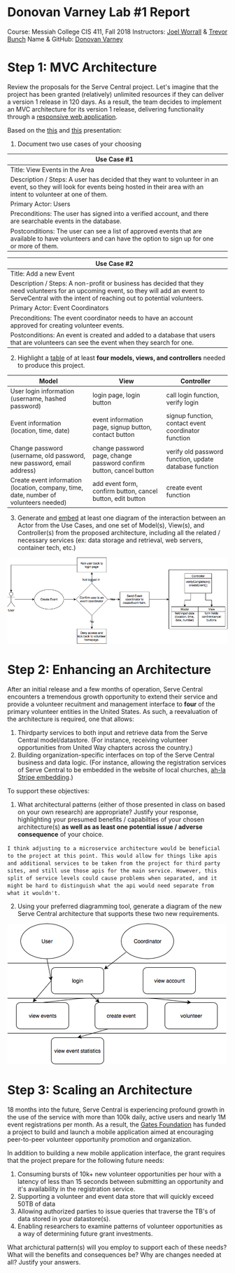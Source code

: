 # Donovan Varney Lab #1 Report
Course: Messiah College CIS 411, Fall 2018
Instructors: [Joel Worrall](https://github.com/tangollama) & [Trevor Bunch](https://github.com/trevordbunch)
Name & GitHub: [Donovan Varney](https://github.com/dv1187)

# Step 1: MVC Architecture
Review the proposals for the Serve Central project. Let's imagine that the project has been granted (relatively) unlimited resources if they can deliver a version 1 release in 120 days. As a result, the team decides to implement an MVC architecture for its version 1 release, delivering functionality through a [responsive web application](https://en.wikipedia.org/wiki/Responsive_web_design). 

Based on the [this](https://docs.google.com/presentation/d/1UnU0xU0wF1l8pAB8trtLpdM0yuskx66jTFJzd64nsjU/edit#slide=id.g439b9c6866_2_53) and [this](https://docs.google.com/presentation/d/1-VZfAFoBVr6ijNepKAtRA7JoAQsV2Jlbf2l1WPDMhI0/edit) presentation:

1) Document two use cases of your choosing

| Use Case #1 | |
|---|---|
| Title: View Events in the Area | |
| Description / Steps: A user has decided that they want to volunteer in an event, so they will look for events being hosted in their area with an intent to volunteer at one of them. | |
| Primary Actor: Users | |
| Preconditions: The user has signed into a verified account, and there are searchable events in the database. | |
| Postconditions: The user can see a list of approved events that are available to have volunteers and can have the option to sign up for one or more of them. | |

| Use Case #2 | |
|---|---|
| Title: Add a new Event | |
| Description / Steps: A non-profit or business has decided that they need volunteers for an upcoming event, so they will add an event to ServeCentral with the intent of reaching out to potential volunteers. | |
| Primary Actor: Event Coordinators | |
| Preconditions: The event coordinator needs to have an account approved for creating volunteer events. | |
| Postconditions: An event is created and added to a database that users that are volunteers can see the event when they search for one. | |


2) Highlight a [table](https://www.tablesgenerator.com/markdown_tables) of at least **four models, views, and controllers** needed to produce this project.

| Model | View | Controller |
|---|---|---|
| User login information (username, hashed password) | login page, login button | call login function, verify login |
| Event information (location, time, date) | event information page, signup button, contact button | signup function, contact event coordinator function |
| Change password (username, old password, new password, email address) | change password page, change password confirm button, cancel button | verify old password function, update database function |
| Create event information (location, company, time, date, number of volunteers needed) | add event form, confirm button, cancel button, edit button | create event function |

3) Generate and [embed](https://github.com/adam-p/markdown-here/wiki/Markdown-Cheatsheet#images) at least one diagram of the interaction between an Actor from the Use Cases, and one set of Model(s), View(s), and Controller(s) from the proposed architecture, including all the related / necessary services (ex: data storage and retrieval, web servers, container tech, etc.)

![View Chart Here](https://github.com/dv1187/cis411_lab1/blob/master/Use%20Case%20with%20MVC.png)

# Step 2: Enhancing an Architecture
After an initial release and a few months of operation, Serve Central encounters a tremendous growth opportunity to extend their service and provide a volunteer recuitment and management interface to __four__ of the primary volunteer entities in the United States. As such, a reevaluation of the architecture is required, one that allows:

1. Thirdparty services to both input and retrieve data from the Serve Central model/datastore. (For instance, receiving volunteer opportunities from United Way chapters across the country.)
2. Building organization-specific interfaces on top of the Serve Central business and data logic. (For instance, allowing the registration services of Serve Central to be embedded in the website of local churches, [ah-la Stripe embedding](https://stripe.com/payments/elements).)

To support these objectives:
1. What architectural patterns (either of those presented in class on based on your own research) are appropriate? Justify your response, highlighting your presumed benefits / capabilties of your chosen architecture(s) **as well as as least one potential issue / adverse consequence** of your choice.

`I think adjusting to a microservice architecture would be beneficial to the project at this point. This would allow for things like apis and additional services to be taken from the project for third party sites, and still use those apis for the main service. However, this split of service levels could cause problems when separated, and it might be hard to distinguish what the api would need separate from what it wouldn't.`

2. Using your preferred diagramming tool, generate a diagram of the new Serve Central architecture that supports these two new requirements.

![Updated Chart](https://github.com/dv1187/cis411_lab1/blob/master/Second%20Diagram.png)

# Step 3: Scaling an Architecture
18 months into the future, Serve Central is experiencing profound growth in the use of the service with more than 100k daily, active users and nearly 1M event registrations per month. As a result, the [Gates Foundation](https://www.gatesfoundation.org/) has funded a project to build and launch a mobile application aimed at encouraging peer-to-peer volunteer opportunity promotion and organization. 

In addition to building a new mobile application interface, the grant requires that the project prepare for the following future needs:

1. Consuming bursts of 10k+ new volunteer opportunities per hour with a latency of less than 15 seconds between submitting an opportunity and it's availability in the registration service.
2. Supporting a volunteer and event data store that will quickly exceed 50TB of data
3. Allowing authorized parties to issue queries that traverse the TB's of data stored in your datastore(s).
4. Enabling researchers to examine patterns of volunteer opportunities as a way of determining future grant investments.

What archictural pattern(s) will you employ to support each of these needs? What will the benefits and consequences be? Why are changes needed at all? Justify your answers.